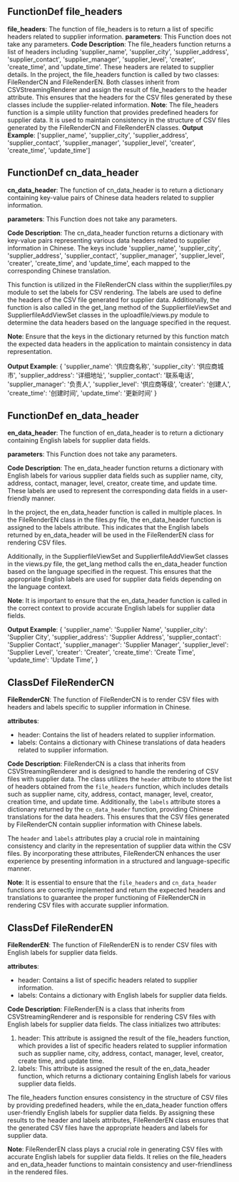 ## FunctionDef file_headers
**file_headers**: The function of file_headers is to return a list of specific headers related to supplier information.
**parameters**: This Function does not take any parameters.
**Code Description**: The file_headers function returns a list of headers including 'supplier_name', 'supplier_city', 'supplier_address', 'supplier_contact', 'supplier_manager', 'supplier_level', 'creater', 'create_time', and 'update_time'. These headers are related to supplier details.
In the project, the file_headers function is called by two classes: FileRenderCN and FileRenderEN. Both classes inherit from CSVStreamingRenderer and assign the result of file_headers to the header attribute. This ensures that the headers for the CSV files generated by these classes include the supplier-related information.
**Note**: The file_headers function is a simple utility function that provides predefined headers for supplier data. It is used to maintain consistency in the structure of CSV files generated by the FileRenderCN and FileRenderEN classes.
**Output Example**: 
['supplier_name', 'supplier_city', 'supplier_address', 'supplier_contact', 'supplier_manager', 'supplier_level', 'creater', 'create_time', 'update_time']
## FunctionDef cn_data_header
**cn_data_header**: The function of cn_data_header is to return a dictionary containing key-value pairs of Chinese data headers related to supplier information.

**parameters**: This Function does not take any parameters.

**Code Description**: The cn_data_header function returns a dictionary with key-value pairs representing various data headers related to supplier information in Chinese. The keys include 'supplier_name', 'supplier_city', 'supplier_address', 'supplier_contact', 'supplier_manager', 'supplier_level', 'creater', 'create_time', and 'update_time', each mapped to the corresponding Chinese translation.

This function is utilized in the FileRenderCN class within the supplier/files.py module to set the labels for CSV rendering. The labels are used to define the headers of the CSV file generated for supplier data. Additionally, the function is also called in the get_lang method of the SupplierfileViewSet and SupplierfileAddViewSet classes in the uploadfile/views.py module to determine the data headers based on the language specified in the request.

**Note**: Ensure that the keys in the dictionary returned by this function match the expected data headers in the application to maintain consistency in data representation.

**Output Example**:
{
    'supplier_name': '供应商名称',
    'supplier_city': '供应商城市',
    'supplier_address': '详细地址',
    'supplier_contact': '联系电话',
    'supplier_manager': '负责人',
    'supplier_level': '供应商等级',
    'creater': '创建人',
    'create_time': '创建时间',
    'update_time': '更新时间'
}
## FunctionDef en_data_header
**en_data_header**: The function of en_data_header is to return a dictionary containing English labels for supplier data fields.

**parameters**: This Function does not take any parameters.

**Code Description**: The en_data_header function returns a dictionary with English labels for various supplier data fields such as supplier name, city, address, contact, manager, level, creator, create time, and update time. These labels are used to represent the corresponding data fields in a user-friendly manner.

In the project, the en_data_header function is called in multiple places. In the FileRenderEN class in the files.py file, the en_data_header function is assigned to the labels attribute. This indicates that the English labels returned by en_data_header will be used in the FileRenderEN class for rendering CSV files.

Additionally, in the SupplierfileViewSet and SupplierfileAddViewSet classes in the views.py file, the get_lang method calls the en_data_header function based on the language specified in the request. This ensures that the appropriate English labels are used for supplier data fields depending on the language context.

**Note**: It is important to ensure that the en_data_header function is called in the correct context to provide accurate English labels for supplier data fields.

**Output Example**: 
{
    'supplier_name': 'Supplier Name',
    'supplier_city': 'Supplier City',
    'supplier_address': 'Supplier Address',
    'supplier_contact': 'Supplier Contact',
    'supplier_manager': 'Supplier Manager',
    'supplier_level': 'Supplier Level',
    'creater': 'Creater',
    'create_time': 'Create Time',
    'update_time': 'Update Time',
}
## ClassDef FileRenderCN
**FileRenderCN**: The function of FileRenderCN is to render CSV files with headers and labels specific to supplier information in Chinese.

**attributes**:
- header: Contains the list of headers related to supplier information.
- labels: Contains a dictionary with Chinese translations of data headers related to supplier information.

**Code Description**: 
FileRenderCN is a class that inherits from CSVStreamingRenderer and is designed to handle the rendering of CSV files with supplier data. The class utilizes the `header` attribute to store the list of headers obtained from the `file_headers` function, which includes details such as supplier name, city, address, contact, manager, level, creator, creation time, and update time. Additionally, the `labels` attribute stores a dictionary returned by the `cn_data_header` function, providing Chinese translations for the data headers. This ensures that the CSV files generated by FileRenderCN contain supplier information with Chinese labels.

The `header` and `labels` attributes play a crucial role in maintaining consistency and clarity in the representation of supplier data within the CSV files. By incorporating these attributes, FileRenderCN enhances the user experience by presenting information in a structured and language-specific manner.

**Note**: It is essential to ensure that the `file_headers` and `cn_data_header` functions are correctly implemented and return the expected headers and translations to guarantee the proper functioning of FileRenderCN in rendering CSV files with accurate supplier information.
## ClassDef FileRenderEN
**FileRenderEN**: The function of FileRenderEN is to render CSV files with English labels for supplier data fields.

**attributes**:
- header: Contains a list of specific headers related to supplier information.
- labels: Contains a dictionary with English labels for supplier data fields.

**Code Description**:
FileRenderEN is a class that inherits from CSVStreamingRenderer and is responsible for rendering CSV files with English labels for supplier data fields. The class initializes two attributes:
1. header: This attribute is assigned the result of the file_headers function, which provides a list of specific headers related to supplier information such as supplier name, city, address, contact, manager, level, creator, create time, and update time.
2. labels: This attribute is assigned the result of the en_data_header function, which returns a dictionary containing English labels for various supplier data fields.

The file_headers function ensures consistency in the structure of CSV files by providing predefined headers, while the en_data_header function offers user-friendly English labels for supplier data fields. By assigning these results to the header and labels attributes, FileRenderEN class ensures that the generated CSV files have the appropriate headers and labels for supplier data.

**Note**: FileRenderEN class plays a crucial role in generating CSV files with accurate English labels for supplier data fields. It relies on the file_headers and en_data_header functions to maintain consistency and user-friendliness in the rendered files.
